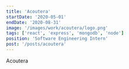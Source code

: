 ```yaml
---
title: 'Acoutera'
startDate: '2020-05-01'
endDate: '2020-08-31'
image: '/images/work/acoutera/logo.png'
tags: ['react', 'express', 'mongodb', 'node']
position: 'Software Engineering Intern'
post: '/posts/acoutera'
---
```


Acoutera 